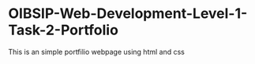# OIBSIP-Web-Development-Level-1-Task-2-Portfolio
This is an simple portfilio webpage using html and css
